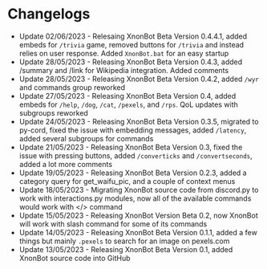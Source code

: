 # Changelogs

- Update 02/06/2023 - Relesaing XnonBot Beta Version 0.4.4.1, added embeds for `/trivia` game, removed buttons for `/trivia` and instead relies on user response. Added `XnonBot.bat` for an easy startup
- Update 28/05/2023 - Releasing XnonBot Beta Version 0.4.3, added /summary and /link for Wikipedia integration. Added comments
- Update 28/05/2023 - Releasing XnonBot Beta Version 0.4.2, added `/wyr` and commands group reworked
- Update 27/05/2023 - Releasing XnonBot Beta Version 0.4, added embeds for `/help`, `/dog`, `/cat`, `/pexels`, and `/rps`. QoL updates with subgroups reworked
- Update 24/05/2023 - Releasing XnonBot Beta Version 0.3.5, migrated to py-cord, fixed the issue with embedding messages, added `/latency`, added several subgroups for commands
- Update 21/05/2023 - Releasing XnonBot Beta Version 0.3, fixed the issue with pressing buttons, added `/converticks` and `/convertseconds`, added a lot more comments
- Update 19/05/2023 - Releasing XnonBot Beta Version 0.2.3, added a category query for get_waifu_pic, and a couple of context menus
- Update 18/05/2023 - Migrating XnonBot source code from discord.py to work with interactions.py modules, now all of the available commands would work with </> command
- Update 15/05/2023 - Releasing XnonBot Version Beta 0.2, now XnonBot will work with slash command for some of its commands
- Update 14/05/2023 - Releasing XnonBot Beta Version 0.1.1, added a few things but mainly `.pexels` to search for an image on pexels.com
- Update 13/05/2023 - Releasing XnonBot Beta Version 0.1, added XnonBot source code into GitHub

